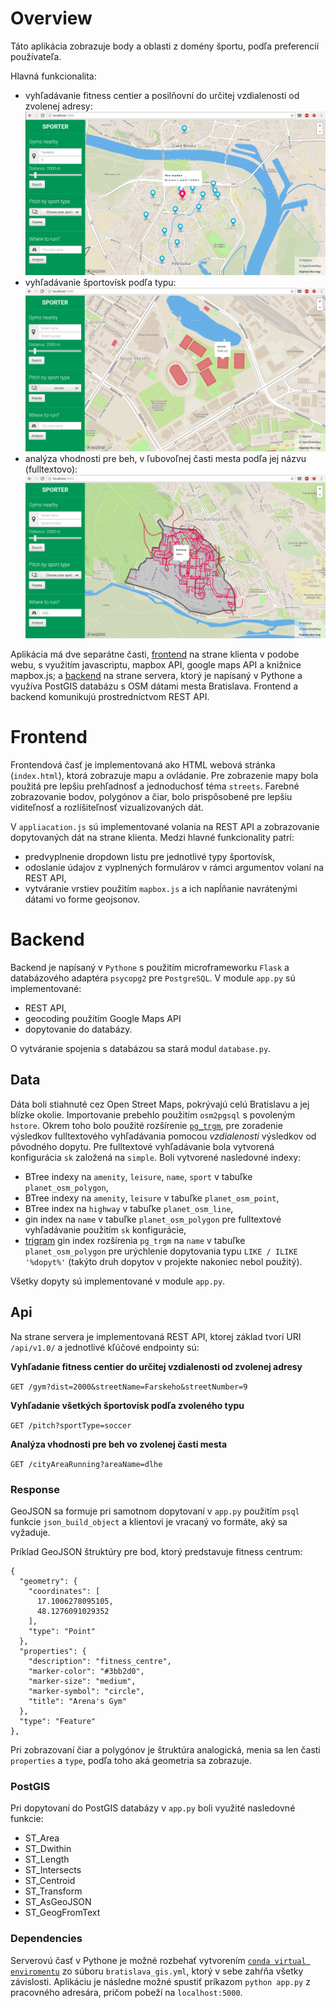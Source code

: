 # Overview

Táto aplikácia zobrazuje body a oblasti z domény športu, podľa preferencií používateľa.

Hlavná funkcionalita:
* vyhľadávanie fitness centier a posilňovní do určitej vzdialenosti od zvolenej adresy:
![Screenshot](screenshots/scenar1.png)
* vyhľadávanie športovísk podľa typu:
![Screenshot](screenshots/scenar2.png)
* analýza vhodnosti pre beh, v ľubovoľnej časti mesta podľa jej názvu (fulltextovo):
![Screenshot](screenshots/scenar3.png)

Aplikácia má dve separátne časti, [frontend](#frontend) na strane klienta v podobe webu, 
s využitím javascriptu, mapbox API, google maps API a knižnice mapbox.js; 
a [backend](#backend) na strane servera, ktorý je napísaný v Pythone a využíva PostGIS databázu s OSM dátami mesta Bratislava.
Frontend a backend komunikujú prostredníctvom REST API.

# Frontend
Frontendová časť je implementovaná ako HTML webová stránka (`index.html`), ktorá zobrazuje mapu a ovládanie.
Pre zobrazenie mapy bola použitá pre lepšiu prehľadnosť a jednoduchosť téma `streets`. Farebné zobrazovanie bodov, polygónov a čiar, bolo prispôsobené
pre lepšiu viditeľnosť a rozlíšiteľnosť vizualizovaných dát.

V `appliacation.js` sú implementované volania na REST API a zobrazovanie dopytovaných dát na strane klienta.
Medzi hlavné funkcionality patrí:
- predvyplnenie dropdown listu pre jednotlivé typy športovísk,
- odoslanie údajov z vyplnených formulárov v rámci argumentov volaní na REST API,
- vytváranie vrstiev použitím `mapbox.js` a ich napĺňanie navrátenými dátami vo forme geojsonov.

# Backend

Backend je napísaný v `Pythone` s použitím microframeworku `Flask` a databázového adaptéra
`psycopg2` pre `PostgreSQL`. V module `app.py` sú implementované:
- REST API, 
- geocoding použitím Google Maps API
- dopytovanie do databázy.

O vytváranie spojenia s databázou sa stará modul `database.py`.

## Data
Dáta boli stiahnuté cez Open Street Maps, pokrývajú celú Bratislavu a jej blízke okolie.
Importovanie prebehlo použitím `osm2pgsql` s povoleným `hstore`. Okrem toho bolo použité
rozšírenie [`pg_trgm`](https://www.postgresql.org/docs/9.6/static/pgtrgm.html), pre zoradenie
výsledkov fulltextového vyhľadávania pomocou *vzdialenosti* výsledkov od pôvodného dopytu. 
Pre fulltextové vyhľadávanie bola vytvorená konfigurácia `sk` založená na `simple`.
Boli vytvorené nasledovné indexy:
- BTree indexy  na `amenity`, `leisure`, `name`, `sport` v tabuľke `planet_osm_polygon`,
- BTree indexy  na `amenity`, `leisure` v tabuľke `planet_osm_point`,
- BTree index  na `highway` v tabuľke `planet_osm_line`,
- gin index na `name` v tabuľke `planet_osm_polygon` pre fulltextové vyhľadávanie použitím `sk` konfigurácie,
- [trigram](https://about.gitlab.com/2016/03/18/fast-search-using-postgresql-trigram-indexes/) gin index rozšírenia `pg_trgm` na `name` v tabuľke `planet_osm_polygon` pre urýchlenie dopytovania typu `LIKE / ILIKE '%dopyt%'` (takýto druh dopytov v projekte nakoniec nebol použitý).

Všetky dopyty sú implementované v module `app.py`.

## Api
 Na strane servera je implementovaná REST API, ktorej základ
tvorí URI `/api/v1.0/` a jednotlivé kľúčové endpointy sú:

**Vyhľadanie fitness centier do určitej vzdialenosti od zvolenej adresy**

`GET /gym?dist=2000&streetName=Farskeho&streetNumber=9`

**Vyhľadanie všetkých športovísk podľa zvoleného typu**

`GET /pitch?sportType=soccer`

**Analýza vhodnosti pre beh vo zvolenej časti mesta**

`GET /cityAreaRunning?areaName=dlhe`

### Response
GeoJSON sa formuje pri samotnom dopytovaní v `app.py` použitím `psql` funkcie `json_build_object` a klientovi je vracaný vo formáte,
aký sa vyžaduje.

Príklad GeoJSON štruktúry pre bod, ktorý predstavuje fitness centrum:
```
{
  "geometry": {
    "coordinates": [
      17.1006278095105, 
      48.1276091029352
    ], 
    "type": "Point"
  }, 
  "properties": {
    "description": "fitness_centre", 
    "marker-color": "#3bb2d0", 
    "marker-size": "medium", 
    "marker-symbol": "circle", 
    "title": "Arena's Gym"
  }, 
  "type": "Feature"
}, 
```

Pri zobrazovaní čiar a polygónov je štruktúra analogická, menia sa len časti `properties` a `type`, 
podľa toho aká geometria sa zobrazuje.

### PostGIS
Pri dopytovaní do PostGIS databázy v `app.py` boli využité nasledovné funkcie:
- ST_Area
- ST_Dwithin
- ST_Length
- ST_Intersects
- ST_Centroid
- ST_Transform
- ST_AsGeoJSON
- ST_GeogFromText

### Dependencies
Serverovú časť v Pythone je možné rozbehať vytvorením [`conda virtual enviromentu`](https://conda.io/docs/user-guide/tasks/manage-environments.html) zo súboru `bratislava_gis.yml`, ktorý v sebe zahŕňa všetky závislosti.
Aplikáciu je následne možné spustiť príkazom `python app.py` z pracovného adresára, pričom pobeží na `localhost:5000`.